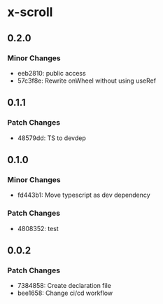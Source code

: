 # x-scroll

## 0.2.0

### Minor Changes

- eeb2810: public access
- 57c3f8e: Rewrite onWheel without using useRef

## 0.1.1

### Patch Changes

- 48579dd: TS to devdep

## 0.1.0

### Minor Changes

- fd443b1: Move typescript as dev dependency

### Patch Changes

- 4808352: test

## 0.0.2

### Patch Changes

- 7384858: Create declaration file
- bee1658: Change ci/cd workflow
